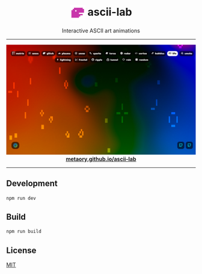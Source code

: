 <div align="center">
<h1>
<img valign="middle" width="40" src="public/favicon.svg">
ascii-lab
</h1>
Interactive ASCII art animations
</div>

---

<div align="center">
<img src="public/screenshot.jpg">
<a href="https://metaory.github.io/ascii-lab/">
<b>metaory.github.io/ascii-lab</b>
</a>
</div>

---

## Development

```bash
npm run dev
```

## Build

```bash
npm run build
```

## License

[MIT](LICENSE)